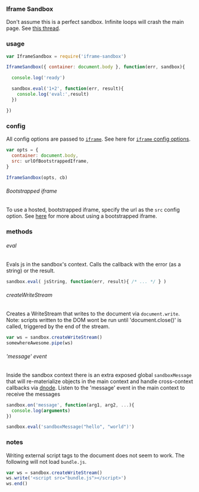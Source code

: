 ### Iframe Sandbox

Don't assume this is a perfect sandbox.
Infinite loops will crash the main page.
See [this thread](http://stackoverflow.com/questions/11510483/will-a-browser-give-an-iframe-a-separate-thread-for-javascript).

### usage

```js
var IframeSandbox = require('iframe-sandbox')

IframeSandbox({ container: document.body }, function(err, sandbox){

  console.log('ready')

  sandbox.eval('1+2', function(err, result){
    console.log('eval:',result)
  })

})
```

### config

All config options are passed to [`iframe`](https://github.com/npm-dom/iframe).
See here for [`iframe` config options](https://github.com/npm-dom/iframe#options).

```js
var opts = {
  container: document.body,  
  src: urlOfBootstrappedIframe,  
}

IframeSandbox(opts, cb)
```

###### Bootstrapped iframe

To use a hosted, bootstrapped iframe, specify the url as the `src` config option.
See [here](https://github.com/kumavis/iframe-sandbox-bootstrap) for more about using a bootstrapped iframe.


### methods

###### eval

Evals js in the sandbox's context.
Calls the callback with the error (as a string) or the result.

```js
sandbox.eval( jsString, function(err, result){ /* ... */ } )
```

###### createWriteStream

Creates a WriteStream that writes to the document via `document.write`.
Note: scripts written to the DOM wont be run until 'document.close()' is called,
triggered by the end of the stream.

```js
var ws = sandbox.createWriteStream()
somewhereAwesome.pipe(ws)
```

###### 'message' event

Inside the sandbox context there is an extra exposed global `sandboxMessage` that will re-materialize objects in the main context and handle cross-context callbacks via [dnode](https://github.com/substack/dnode).
Listen to the 'message' event in the main context to receive the messages

```js
sandbox.on('message', function(arg1, arg2, ...){
  console.log(arguments)
})

sandbox.eval('sandboxMessage("hello", "world")')
```

### notes

Writing external script tags to the document does not seem to work.
The following will not load `bundle.js`.
```js
var ws = sandbox.createWriteStream()
ws.write('<script src="bundle.js"></script>')
ws.end()
```
